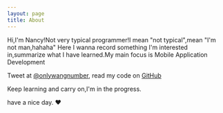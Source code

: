 ```yaml
---
layout: page
title: About
---
```


Hi,I'm Nancy!Not very typical programmer!I mean "not typical",mean "I'm not man,hahaha"
Here I wanna record something I'm interested in,summarize what I have learned.My main focus is Mobile Application Development

Tweet at [@onlywangnumber](http://twitter.com/onlywangnumber), read my code on [GitHub](https://github.com/OnlyWangyn)

Keep learning and carry on,I'm in the progress.

have a nice day. ♥  